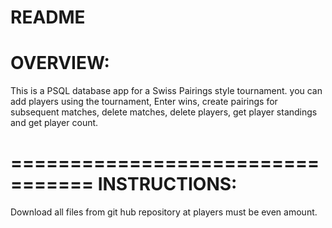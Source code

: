 README
=================================
OVERVIEW:
=================================
This is a PSQL database app for a Swiss Pairings style tournament.
you can add players using the tournament, Enter wins, create pairings for
subsequent matches, delete matches, delete players, get player standings and
get player count.

=================================
INSTRUCTIONS:
=================================
Download all files from git hub repository at
players must be even amount.